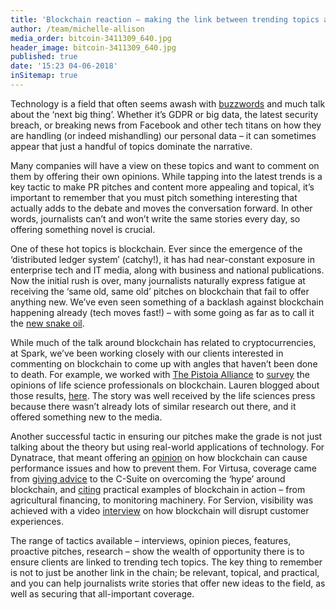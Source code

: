 ```yaml
---
title: 'Blockchain reaction – making the link between trending topics and tech PR'
author: /team/michelle-allison
media_order: bitcoin-3411309_640.jpg
header_image: bitcoin-3411309_640.jpg
published: true
date: '15:23 04-06-2018'
inSitemap: true
---
```


Technology is a field that often seems awash with [buzzwords](https://www.datapine.com/blog/technology-buzzwords/) and much talk about the ‘next big thing’. Whether it’s GDPR or big data, the latest security breach, or breaking news from Facebook and other tech titans on how they are handling (or indeed mishandling) our personal data – it can sometimes appear that just a handful of topics dominate the narrative. 

Many companies will have a view on these topics and want to comment on them by offering their own opinions. While tapping into the latest trends is a key tactic to make PR pitches and content more appealing and topical, it’s important to remember that you must pitch something interesting that actually adds to the debate and moves the conversation forward. In other words, journalists can’t and won’t write the same stories every day, so offering something novel is crucial.

One of these hot topics is blockchain. Ever since the emergence of the ‘distributed ledger system’ (catchy!), it has had near-constant exposure in enterprise tech and IT media, along with business and national publications. Now the initial rush is over, many journalists naturally express fatigue at receiving the ‘same old, same old’ pitches on blockchain that fail to offer anything new. We’ve even seen something of a backlash against blockchain happening already (tech moves fast!) – with some going as far as to call it the [new snake oil](https://techcrunch.com/2017/08/06/beyond-the-boring-blockchain-bubble/).

While much of the talk around blockchain has related to cryptocurrencies, at Spark, we’ve been working closely with our clients interested in commenting on blockchain to come up with angles that haven’t been done to death. For example, we worked with [The Pistoia Alliance](https://www.sparkcomms.co.uk/our-work/pistoia-alliance) to [survey](http://www.pistoiaalliance.org/83-life-science-leaders-believe-blockchain-will-adopted-within-five-years-finds-survey-pistoia-alliance/) the opinions of life science professionals on blockchain. Lauren blogged about those results, [here](https://www.sparkcomms.co.uk/blog/why-a-successful-pr-programme-is-dependent-on-talking-about-trends). The story was well received by the life sciences press because there wasn’t already lots of similar research out there, and it offered something new to the media.

Another successful tactic in ensuring our pitches make the grade is not just talking about the theory but using real-world applications of technology. For Dynatrace, that meant offering an [opinion](https://www.cbronline.com/opinion/preventing-performance-pitfalls-blockchain-blocker) on how blockchain can cause performance issues and how to prevent them. For Virtusa, coverage came from [giving advice](https://www.idgconnect.com/abstract/29326/a-suite-guide-blockchain-2018) to the C-Suite on overcoming the ‘hype’ around blockchain, and [citing](https://www.raconteur.net/finance/watch-out-blockchain-just-went-mainstream) practical examples of blockchain in action – from agricultural financing, to monitoring machinery. For Servion, visibility was achieved with a video [interview](https://www.comparethecloud.net/watch/customer-experience-discussion-blockchain-servions-sameet-gupte/) on how blockchain will disrupt customer experiences.

The range of tactics available – interviews, opinion pieces, features, proactive pitches, research – show the wealth of opportunity there is to ensure clients are linked to trending tech topics. The key thing to remember is not to just be another link in the chain; be relevant, topical, and practical, and you can help journalists write stories that offer new ideas to the field, as well as securing that all-important coverage.
